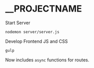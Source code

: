 # __PROJECTNAME

Start Server
    
    nodemon server/server.js


Develop Frontend JS and CSS

    gulp

Now includes `async` functions for routes.